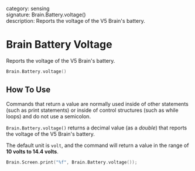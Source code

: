 category: sensing  
signature: Brain.Battery.voltage()  
description: Reports the voltage of the V5 Brain's battery.  

# Brain Battery Voltage

Reports the voltage of the V5 Brain's battery.

```cpp
Brain.Battery.voltage()
```

## How To Use
Commands that return a value are normally used inside of other statements (such as print statements) or inside of control structures (such as while loops) and do not use a semicolon.

`Brain.Battery.voltage()` returns a decimal value (as a *double*) that reports the voltage of the V5 Brain's battery. 

The default unit is `volt`, and the command will return a value in the range of **10 volts to 14.4 volts**.

```cpp
Brain.Screen.print("%f", Brain.Battery.voltage());
```

<advanced>
</advanced>
